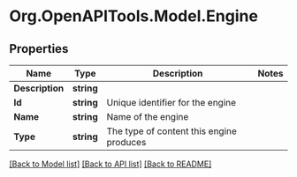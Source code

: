 
# Org.OpenAPITools.Model.Engine

## Properties

Name | Type | Description | Notes
------------ | ------------- | ------------- | -------------
**Description** | **string** |  | 
**Id** | **string** | Unique identifier for the engine | 
**Name** | **string** | Name of the engine | 
**Type** | **string** | The type of content this engine produces | 

[[Back to Model list]](../README.md#documentation-for-models)
[[Back to API list]](../README.md#documentation-for-api-endpoints)
[[Back to README]](../README.md)

